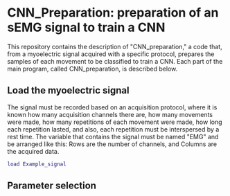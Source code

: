 # CNN_Preparation: preparation of an sEMG signal to train a CNN 

This repository contains the description of "CNN_preparation," a code that, from a myoelectric signal acquired with a specific protocol, prepares the samples of each movement to be classified to train a CNN. Each part of the main program, called CNN_preparation, is described below.

##  Load the myoelectric signal 
The signal must be recorded based on an acquisition protocol, where it is known how many acquisition channels there are, how many movements were made, how many repetitions of each movement were made, how long each repetition lasted, and also, each repetition must be interspersed by a rest time. The variable that contains the signal must be named "EMG" and be arranged like this: Rows are the number of channels, and Columns are the acquired data.


```matlab
load Example_signal 
```
## Parameter selection 

